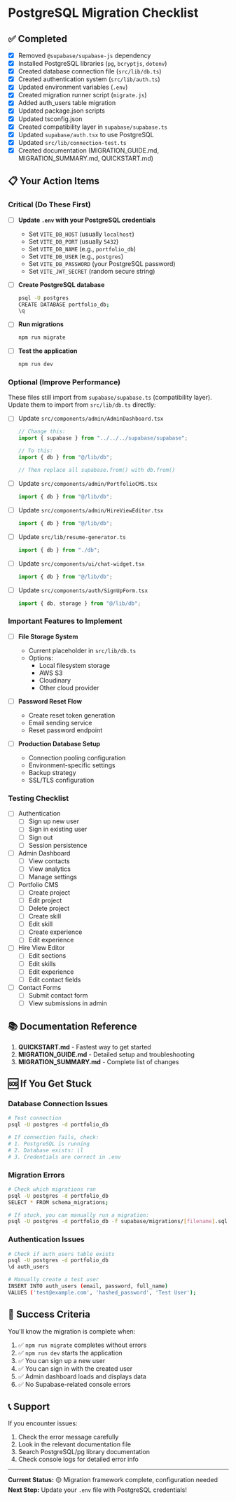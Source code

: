 # PostgreSQL Migration Checklist

## ✅ Completed

- [x] Removed `@supabase/supabase-js` dependency
- [x] Installed PostgreSQL libraries (`pg`, `bcryptjs`, `dotenv`)
- [x] Created database connection file (`src/lib/db.ts`)
- [x] Created authentication system (`src/lib/auth.ts`)
- [x] Updated environment variables (`.env`)
- [x] Created migration runner script (`migrate.js`)
- [x] Added auth_users table migration
- [x] Updated package.json scripts
- [x] Updated tsconfig.json
- [x] Created compatibility layer in `supabase/supabase.ts`
- [x] Updated `supabase/auth.tsx` to use PostgreSQL
- [x] Updated `src/lib/connection-test.ts`
- [x] Created documentation (MIGRATION_GUIDE.md, MIGRATION_SUMMARY.md, QUICKSTART.md)

## 📋 Your Action Items

### Critical (Do These First)

- [ ] **Update `.env` with your PostgreSQL credentials**
  - Set `VITE_DB_HOST` (usually `localhost`)
  - Set `VITE_DB_PORT` (usually `5432`)
  - Set `VITE_DB_NAME` (e.g., `portfolio_db`)
  - Set `VITE_DB_USER` (e.g., `postgres`)
  - Set `VITE_DB_PASSWORD` (your PostgreSQL password)
  - Set `VITE_JWT_SECRET` (random secure string)

- [ ] **Create PostgreSQL database**
  ```bash
  psql -U postgres
  CREATE DATABASE portfolio_db;
  \q
  ```

- [ ] **Run migrations**
  ```bash
  npm run migrate
  ```

- [ ] **Test the application**
  ```bash
  npm run dev
  ```

### Optional (Improve Performance)

These files still import from `supabase/supabase.ts` (compatibility layer). Update them to import from `src/lib/db.ts` directly:

- [ ] Update `src/components/admin/AdminDashboard.tsx`
  ```typescript
  // Change this:
  import { supabase } from "../../../supabase/supabase";
  
  // To this:
  import { db } from "@/lib/db";
  
  // Then replace all supabase.from() with db.from()
  ```

- [ ] Update `src/components/admin/PortfolioCMS.tsx`
  ```typescript
  import { db } from "@/lib/db";
  ```

- [ ] Update `src/components/admin/HireViewEditor.tsx`
  ```typescript
  import { db } from "@/lib/db";
  ```

- [ ] Update `src/lib/resume-generator.ts`
  ```typescript
  import { db } from "./db";
  ```

- [ ] Update `src/components/ui/chat-widget.tsx`
  ```typescript
  import { db } from "@/lib/db";
  ```

- [ ] Update `src/components/auth/SignUpForm.tsx`
  ```typescript
  import { db, storage } from "@/lib/db";
  ```

### Important Features to Implement

- [ ] **File Storage System**
  - Current placeholder in `src/lib/db.ts`
  - Options:
    - Local filesystem storage
    - AWS S3
    - Cloudinary
    - Other cloud provider
  
- [ ] **Password Reset Flow**
  - Create reset token generation
  - Email sending service
  - Reset password endpoint

- [ ] **Production Database Setup**
  - Connection pooling configuration
  - Environment-specific settings
  - Backup strategy
  - SSL/TLS configuration

### Testing Checklist

- [ ] Authentication
  - [ ] Sign up new user
  - [ ] Sign in existing user
  - [ ] Sign out
  - [ ] Session persistence
  
- [ ] Admin Dashboard
  - [ ] View contacts
  - [ ] View analytics
  - [ ] Manage settings
  
- [ ] Portfolio CMS
  - [ ] Create project
  - [ ] Edit project
  - [ ] Delete project
  - [ ] Create skill
  - [ ] Edit skill
  - [ ] Create experience
  - [ ] Edit experience
  
- [ ] Hire View Editor
  - [ ] Edit sections
  - [ ] Edit skills
  - [ ] Edit experience
  - [ ] Edit contact fields
  
- [ ] Contact Forms
  - [ ] Submit contact form
  - [ ] View submissions in admin

## 📚 Documentation Reference

1. **QUICKSTART.md** - Fastest way to get started
2. **MIGRATION_GUIDE.md** - Detailed setup and troubleshooting
3. **MIGRATION_SUMMARY.md** - Complete list of changes

## 🆘 If You Get Stuck

### Database Connection Issues
```bash
# Test connection
psql -U postgres -d portfolio_db

# If connection fails, check:
# 1. PostgreSQL is running
# 2. Database exists: \l
# 3. Credentials are correct in .env
```

### Migration Errors
```bash
# Check which migrations ran
psql -U postgres -d portfolio_db
SELECT * FROM schema_migrations;

# If stuck, you can manually run a migration:
psql -U postgres -d portfolio_db -f supabase/migrations/[filename].sql
```

### Authentication Issues
```bash
# Check if auth_users table exists
psql -U postgres -d portfolio_db
\d auth_users

# Manually create a test user
INSERT INTO auth_users (email, password, full_name) 
VALUES ('test@example.com', 'hashed_password', 'Test User');
```

## 🎯 Success Criteria

You'll know the migration is complete when:

1. ✅ `npm run migrate` completes without errors
2. ✅ `npm run dev` starts the application
3. ✅ You can sign up a new user
4. ✅ You can sign in with the created user
5. ✅ Admin dashboard loads and displays data
6. ✅ No Supabase-related console errors

## 📞 Support

If you encounter issues:
1. Check the error message carefully
2. Look in the relevant documentation file
3. Search PostgreSQL/pg library documentation
4. Check console logs for detailed error info

---

**Current Status:** 🟡 Migration framework complete, configuration needed
**Next Step:** Update your `.env` file with PostgreSQL credentials!
